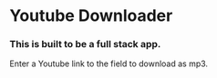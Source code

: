 # Youtube Downloader

### This is built to be a full stack app.

Enter a Youtube link to the field to download as mp3.
